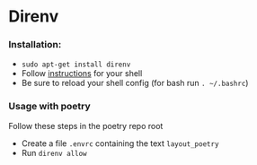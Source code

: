 
# Direnv

### Installation:

* `sudo apt-get install direnv`
* Follow [instructions](https://direnv.net/docs/hook.html) for your shell
* Be sure to reload your shell config (for bash run `. ~/.bashrc`)

### Usage with poetry
Follow these steps in the poetry repo root
* Create a file `.envrc` containing the text `layout_poetry`
* Run `direnv allow`
